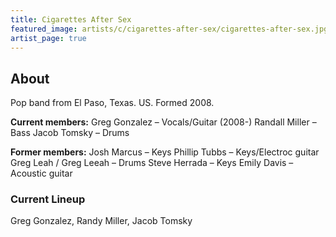 ```yaml
---
title: Cigarettes After Sex
featured_image: artists/c/cigarettes-after-sex/cigarettes-after-sex.jpg
artist_page: true
---
```

## About

Pop band from El Paso, Texas. US.
Formed 2008.

**Current members:**
Greg Gonzalez – Vocals/Guitar (2008-)
Randall Miller – Bass
Jacob Tomsky – Drums

**Former members:**
Josh Marcus – Keys
Phillip Tubbs – Keys/Electroc guitar
Greg Leah / Greg Leeah – Drums
Steve Herrada – Keys
Emily Davis – Acoustic guitar

### Current Lineup

Greg Gonzalez, Randy Miller, Jacob Tomsky

